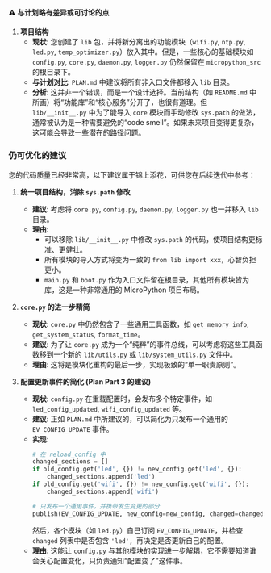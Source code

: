 #### ⚠️ **与计划略有差异或可讨论的点**

1.  **项目结构**
      * **现状**: 您创建了 `lib` 包，并将新分离出的功能模块（`wifi.py`, `ntp.py`, `led.py`, `temp_optimizer.py`）放入其中。但是，一些核心的基础模块如 `config.py`, `core.py`, `daemon.py`, `logger.py` 仍然保留在 `micropython_src` 的根目录下。
      * **与计划对比**: `PLAN.md` 中建议将所有非入口文件都移入 `lib` 目录。
      * **分析**: 这并非一个错误，而是一个设计选择。当前结构（如 `README.md` 中所画）将“功能库”和“核心服务”分开了，也很有道理。但 `lib/__init__.py` 中为了能导入 `core` 模块而手动修改 `sys.path` 的做法，通常被认为是一种需要避免的“code smell”。如果未来项目变得更复杂，这可能会导致一些潜在的路径问题。

### 仍可优化的建议

您的代码质量已经非常高，以下建议属于锦上添花，可供您在后续迭代中参考：

1.  **统一项目结构，消除 `sys.path` 修改**

      * **建议**: 考虑将 `core.py`, `config.py`, `daemon.py`, `logger.py` 也一并移入 `lib` 目录。
      * **理由**:
          * 可以移除 `lib/__init__.py` 中修改 `sys.path` 的代码，使项目结构更标准、更健壮。
          * 所有模块的导入方式将变为一致的 `from lib import xxx`，心智负担更小。
          * `main.py` 和 `boot.py` 作为入口文件留在根目录，其他所有模块皆为库，这是一种非常通用的 MicroPython 项目布局。

2.  **`core.py` 的进一步精简**

      * **现状**: `core.py` 中仍然包含了一些通用工具函数，如 `get_memory_info`, `get_system_status`, `format_time`。
      * **建议**: 为了让 `core.py` 成为一个“纯粹”的事件总线，可以考虑将这些工具函数移到一个新的 `lib/utils.py` 或 `lib/system_utils.py` 文件中。
      * **理由**: 这将是模块化重构的最后一步，实现极致的“单一职责原则”。

3.  **配置更新事件的简化 (Plan Part 3 的建议)**

      * **现状**: `config.py` 在重载配置时，会发布多个特定事件，如 `led_config_updated`, `wifi_config_updated` 等。
      * **建议**: 正如 `PLAN.md` 中所建议的，可以简化为只发布一个通用的 `EV_CONFIG_UPDATE` 事件。
      * **实现**:
        ```python
        # 在 reload_config 中
        changed_sections = []
        if old_config.get('led', {}) != new_config.get('led', {}):
            changed_sections.append('led')
        if old_config.get('wifi', {}) != new_config.get('wifi', {}):
            changed_sections.append('wifi')

        # 只发布一个通用事件，并携带发生变更的部分
        publish(EV_CONFIG_UPDATE, new_config=new_config, changed=changed_sections)
        ```
        然后，各个模块（如 `led.py`）自己订阅 `EV_CONFIG_UPDATE`，并检查 `changed` 列表中是否包含 `'led'`，再决定是否更新自己的配置。
      * **理由**: 这能让 `config.py` 与其他模块的实现进一步解耦，它不需要知道谁会关心配置变化，只负责通知“配置变了”这件事。